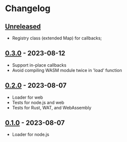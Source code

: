 # Changelog

## [Unreleased][unreleased]

- Registry class (extended Map) for callbacks;

## [0.3.0][] - 2023-08-12

- Support in-place callbacks
- Avoid compiling WASM module twice in 'load' function

## [0.2.0][] - 2023-08-07

- Loader for web
- Tests for node.js and web
- Tests for Rust, WAT, and WebAssembly

## [0.1.0][] - 2023-08-07

- Loader for node.js

[unreleased]: https://github.com/tshemsedinov/wasm-import/compare/v0.3.0...HEAD
[0.3.0]: https://github.com/tshemsedinov/wasm-import/compare/v0.2.0...v0.3.0
[0.2.0]: https://github.com/tshemsedinov/wasm-import/compare/v0.1.0...v0.2.0
[0.1.0]: https://github.com/tshemsedinov/wasm-import/releases/tag/v0.1.0
